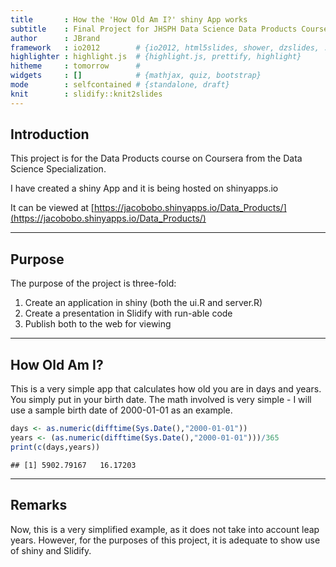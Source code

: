 ```yaml
---
title       : How the 'How Old Am I?' shiny App works
subtitle    : Final Project for JHSPH Data Science Data Products Course
author      : JBrand
framework   : io2012        # {io2012, html5slides, shower, dzslides, ...}
highlighter : highlight.js  # {highlight.js, prettify, highlight}
hitheme     : tomorrow      # 
widgets     : []            # {mathjax, quiz, bootstrap}
mode        : selfcontained # {standalone, draft}
knit        : slidify::knit2slides
---
```


## Introduction

This project is for the Data Products course on Coursera from the Data Science Specialization.

I have created a shiny App and it is being hosted on shinyapps.io

It can be viewed at [https://jacobobo.shinyapps.io/Data_Products/](https://jacobobo.shinyapps.io/Data_Products/)

--- 

## Purpose

The purpose of the project is three-fold:  
1. Create an application in shiny (both the ui.R and server.R)  
2. Create a presentation in Slidify with run-able code  
3. Publish both to the web for viewing  

---

## How Old Am I?

This is a very simple app that calculates how old you are in days and years. You simply put in your birth date.
The math involved is very simple - I will use a sample birth date of 2000-01-01 as an example.

```r
days <- as.numeric(difftime(Sys.Date(),"2000-01-01"))
years <- (as.numeric(difftime(Sys.Date(),"2000-01-01")))/365
print(c(days,years))
```

```
## [1] 5902.79167   16.17203
```

---

## Remarks

Now, this is a very simplified example, as it does not take into account leap years.  However, for the purposes of this project, it is adequate to show use of shiny and Slidify.
